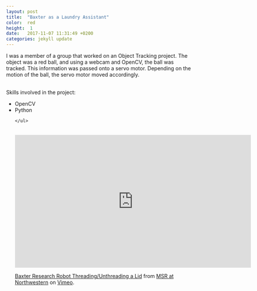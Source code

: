 ```yaml
---
layout: post
title:  "Baxter as a Laundry Assistant"
color:  red
height:  1
date:   2017-11-07 11:31:49 +0200
categories: jekyll update
---
```


I was a member of a group that worked on an Object Tracking project. The object was a red ball, and using a webcam and OpenCV, the ball was tracked. This information was passed onto a servo motor. Depending on the motion of the ball, the servo motor moved accordingly.
<br>
<br>

Skills involved in the project:
<ul>
      <li> OpenCV </li>
      <li> Python </li>
     
    </ul>
<br>

<iframe src="https://player.vimeo.com/video/246549829" width="640" height="360" frameborder="0" webkitallowfullscreen mozallowfullscreen allowfullscreen></iframe>
<p><a href="https://vimeo.com/246549829">Baxter Research Robot Threading/Unthreading a Lid</a> from <a href="https://vimeo.com/numsr">MSR at Northwestern</a> on <a href="https://vimeo.com">Vimeo</a>.</p>
